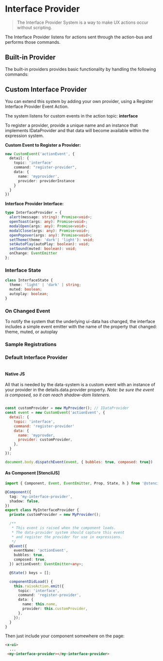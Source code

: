 # Interface Provider

> The Interface Provider System is a way to make UX actions occur without scripting.

The Interface Provider listens for actions sent through the action-bus and performs those commands.

## Built-in Provider
The built-in providers provides basic functionality by handling the following commands:




## Custom Interface Provider
You can extend this system by adding your own provider, using a Register Interface Provider Event Action.

The system listens for custom events in the action topic: **interface**

To register a provider, provide a unique name and an instance that implements IDataProvider and that data will become available within the expression system.

**Custom Event to Register a Provider:**

````typescript
new CustomEvent('actionEvent', {
  detail: {
    topic: 'interface'
    command: "register-provider",
    data: {
      name: 'myprovider',
      provider: providerInstance
    }
  }
})
````

**Interface Provider Interface:**

````typescript
type InterfaceProvider = {
  alert(message: string): Promise<void>;
  openToast(args: any): Promise<void>;
  modalOpen(args: any): Promise<void>;
  modalClose(args: any): Promise<void>;
  openPopover(args: any): Promise<void>;
  setTheme(theme: 'dark'| 'light'): void;
  setAutoPlay(autoPlay: boolean): void;
  setSound(muted: boolean): void;
  onChange: EventEmitter
};
````

### Interface State

````typescript
class InterfaceState {
  theme: 'light' | 'dark' | string;
  muted: boolean;
  autoplay: boolean;
}
````

### On Changed Event
To notify the system that the underlying ui-data has changed, the interface includes a simple event emitter with the name of the property that changed: theme, muted, or autoplay 


### Sample Registrations

### Default Interface Provider

````typescript


````

#### Native JS 
All that is needed by the data-system is a custom event with an instance of your provider in the details.data.provider property. *Note: be sure the event is composed, so it can reach shadow-dom listeners.*

````javascript

const customProvider = new MyProvider(); // IDataProvider
const event = new CustomEvent('actionEvent', { 
  detail: { 
    topic: 'interface',
    command: 'register-provider'
    data: {
      name: 'myprovder,
      provider: customProvider,
    },
  }
});

document.body.dispatchEvent(event, { bubbles: true, composed: true})

````


#### As Component [StencilJS]

````typescript
import { Component, Event, EventEmitter, Prop, State, h } from '@stencil/core';

@Component({
  tag: 'my-interface-provider',
  shadow: false,
})
export class MyInterfaceProvider {
  private customProvider = new MyProvider();

  /**
   * This event is raised when the component loads.
   * The data-provider system should capture this event
   * and register the provider for use in expressions.
   */
  @Event({
    eventName: 'actionEvent',
    bubbles: true,
    composed: true,
  }) actionEvent: EventEmitter<any>;

  @State() keys = [];

  componentDidLoad() {
    this.raiseAction.emit({
      topic: 'interface',
      command: 'register-provider',
      data: {
        name: this.name,
        provider: this.customProvider,
      },
    });
  }
}
````

Then just include your component somewhere on the page:

````html
<x-ui>
  ...
 <my-interface-provider></my-interface-provider>
````